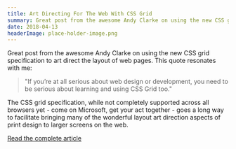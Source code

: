 ```yaml
---
title: Art Directing For The Web With CSS Grid
summary: Great post from the awesome Andy Clarke on using the new CSS grid specification to art direct the layout of web pages.
date: 2018-04-13
headerImage: place-holder-image.png
---
```


Great post from the awesome Andy Clarke on using the new CSS grid specification to art direct the layout of web pages. This quote resonates with me:

<blockquote class="external">"If you’re at all serious about web design or development, you need to be serious about learning and using CSS Grid too."</blockquote>

The CSS grid specification, while not completely supported across all browsers yet - come on Microsoft, get your act together - goes a long way to facilitate bringing many of the wonderful layout art direction aspects of print design to larger screens on the web.

[Read the complete article](https://www.smashingmagazine.com/2018/04/art-directing-web-css-grid/)